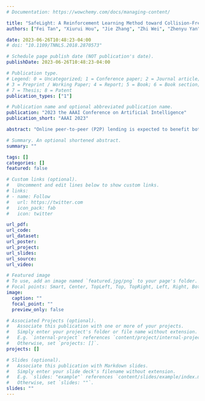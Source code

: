 ```yaml
---
# Documentation: https://wowchemy.com/docs/managing-content/

title: "SafeLight: A Reinforcement Learning Method toward Collision-Free Traffic Signal Control"
authors: ["Fei Tan", "Xiurui Hou", "Jie Zhang", "Zhi Wei", "Zhenyu Yan"]

date: 2023-06-26T10:48:23-04:00
# doi: "10.1109/TNNLS.2018.2870573"

# Schedule page publish date (NOT publication's date).
publishDate: 2023-06-26T10:48:23-04:00

# Publication type.
# Legend: 0 = Uncategorized; 1 = Conference paper; 2 = Journal article;
# 3 = Preprint / Working Paper; 4 = Report; 5 = Book; 6 = Book section;
# 7 = Thesis; 8 = Patent
publication_types: ["1"]

# Publication name and optional abbreviated publication name.
publication: "2023 the AAAI Conference on Artificial Intelligence"
publication_short: "AAAI 2023"

abstract: "Online peer-to-peer (P2P) lending is expected to benefit both investors and borrowers due to their low transaction cost and the elimination of expensive intermediaries. From the lenders' perspective, maximizing their return on investment is an ultimate goal during their decision-making procedure. In this paper, we explore and address a fundamental problem underlying such a goal: how to represent the two competing risks, charge-off and prepayment, in funded loans. We propose to model both potential risks simultaneously, which remains largely unexplored until now. We first develop a hierarchical grading framework to integrate two risks of loans both qualitatively and quantitatively. Afterward, we introduce an end-to-end deep learning approach to solve this problem by breaking it down into multiple binary classification subproblems that are amenable to both feature representation and risks learning. Particularly, we leverage deep neural networks to jointly solve these subtasks, which leads to the in-depth exploration of the interaction involved in these tasks. To the best of our knowledge, this is the first attempt to characterize competing risks for loans in P2P lending via deep neural networks. The comprehensive experiments on real-world loan data show that our methodology is able to achieve an appealing investment performance by modeling the competition within and between risks explicitly and properly. The feature analysis based on saliency maps provides useful insights into payment dynamics of loans for potential investors intuitively."

# Summary. An optional shortened abstract.
summary: ""

tags: []
categories: []
featured: false

# Custom links (optional).
#   Uncomment and edit lines below to show custom links.
# links:
# - name: Follow
#   url: https://twitter.com
#   icon_pack: fab
#   icon: twitter

url_pdf:
url_code:
url_dataset:
url_poster:
url_project:
url_slides:
url_source:
url_video:

# Featured image
# To use, add an image named `featured.jpg/png` to your page's folder. 
# Focal points: Smart, Center, TopLeft, Top, TopRight, Left, Right, BottomLeft, Bottom, BottomRight.
image:
  caption: ""
  focal_point: ""
  preview_only: false

# Associated Projects (optional).
#   Associate this publication with one or more of your projects.
#   Simply enter your project's folder or file name without extension.
#   E.g. `internal-project` references `content/project/internal-project/index.md`.
#   Otherwise, set `projects: []`.
projects: []

# Slides (optional).
#   Associate this publication with Markdown slides.
#   Simply enter your slide deck's filename without extension.
#   E.g. `slides: "example"` references `content/slides/example/index.md`.
#   Otherwise, set `slides: ""`.
slides: ""
---
```

